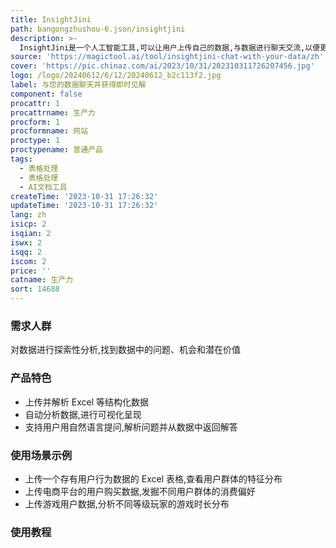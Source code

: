 ```yaml
---
title: InsightJini
path: bangongzhushou-6.json/insightjini
description: >-
  InsightJini是一个人工智能工具,可以让用户上传自己的数据,与数据进行聊天交流,以便更深入地理解数据并获得洞察。它具有自然语言处理能力,可以解析用户的问题,从数据中提取答案。用户可以上传Excel等结构化数据文件,工具会自动分析数据,为用户呈现数据分布、关系等可视化结果。用户还可以通过聊天的方式提出问题,比如数据的分布趋势、不同维度的比较、异常点分析等,都可以得到系统的解答。
source: 'https://magictool.ai/tool/insightjini-chat-with-your-data/zh'
cover: 'https://pic.chinaz.com/ai/2023/10/31/202310311726207456.jpg'
logo: /logo/20240612/6/12/20240612_b2c113f2.jpg
label: 与您的数据聊天并获得即时见解
component: false
procattr: 1
procattrname: 生产力
procform: 1
procformname: 网站
proctype: 1
proctypename: 普通产品
tags:
  - 表格处理
  - 表格处理
  - AI文档工具
createTime: '2023-10-31 17:26:32'
updateTime: '2023-10-31 17:26:32'
lang: zh
isicp: 2
isqian: 2
iswx: 2
isqq: 2
iscom: 2
price: ''
catname: 生产力
sort: 14688
---
```




### 需求人群
对数据进行探索性分析,找到数据中的问题、机会和潜在价值

### 产品特色
- 上传并解析 Excel 等结构化数据
- 自动分析数据,进行可视化呈现
- 支持用户用自然语言提问,解析问题并从数据中返回解答

### 使用场景示例
- 上传一个存有用户行为数据的 Excel 表格,查看用户群体的特征分布
- 上传电商平台的用户购买数据,发掘不同用户群体的消费偏好
- 上传游戏用户数据,分析不同等级玩家的游戏时长分布

### 使用教程


  
